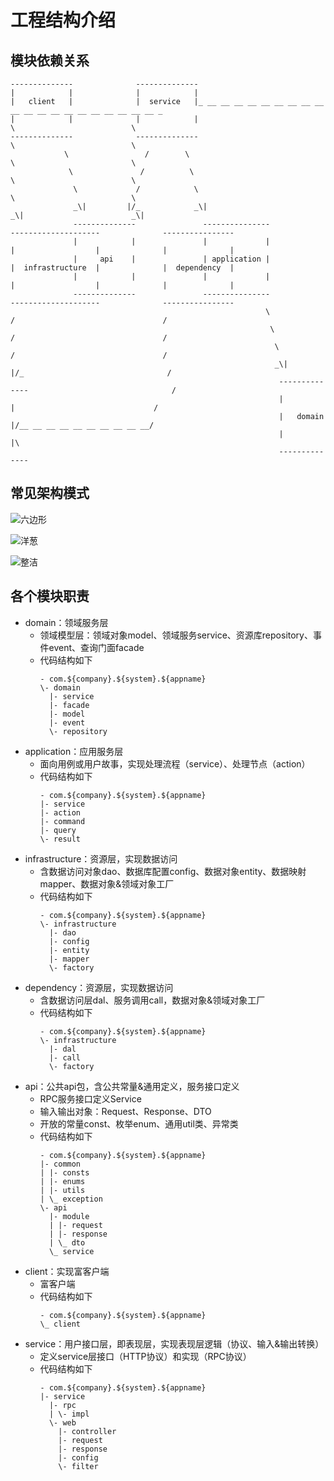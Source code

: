 # 工程结构介绍

## 模块依赖关系

    --------------              --------------
    |            |              |            |
    |   client   |              |  service   |_ __ __ __ __ __ __ __ __ __ __ __ __ __ __ __ __ __ __ __ __ _
    |            |              |            |                                    \                          \
    --------------              --------------                                     \                          \
                \                 /        \                                        \                          \
                 \               /          \                                        \                          \
                  \             /            \                                        \                          \
                  _\|         |/_            _\|                                      _\|                        _\|
                  --------------               ---------------               --------------------              ----------------
                  |            |               |             |               |                  |              |              |
                  |     api    |               | application |               |  infrastructure  |              |  dependency  |
                  |            |               |             |               |                  |              |              |
                  --------------               ---------------               --------------------              ----------------
                                                             \                  /                                 /
                                                              \                /                                 /
                                                               \              /                                 /
                                                               _\|          |/_                                / 
                                                                --------------                                /
                                                                |            |                               /  
                                                                |   domain   |/__ __ __ __ __ __ __ __ __ __/ 
                                                                |            |\
                                                                --------------

## 常见架构模式
![六边形](六边形架构.png)

![洋葱](洋葱架构.png)

![整洁](整洁架构.png)

## 各个模块职责

- domain：领域服务层
    - 领域模型层：领域对象model、领域服务service、资源库repository、事件event、查询门面facade
    - 代码结构如下
        ```
        - com.${company}.${system}.${appname}
        \- domain
          |- service
          |- facade
          |- model
          |- event
          \- repository
        ```
- application：应用服务层
    - 面向用例或用户故事，实现处理流程（service）、处理节点（action）
    - 代码结构如下
        ```
        - com.${company}.${system}.${appname}
        |- service
        |- action
        |- command
        |- query
        \- result
        ```
- infrastructure：资源层，实现数据访问
    - 含数据访问对象dao、数据库配置config、数据对象entity、数据映射mapper、数据对象&领域对象工厂
    - 代码结构如下
        ```
        - com.${company}.${system}.${appname}
        \- infrastructure
          |- dao
          |- config
          |- entity
          |- mapper
          \- factory
        ```
- dependency：资源层，实现数据访问
    - 含数据访问层dal、服务调用call，数据对象&领域对象工厂
    - 代码结构如下
      ```
      - com.${company}.${system}.${appname}
      \- infrastructure
        |- dal
        |- call
        \- factory
      ```
- api：公共api包，含公共常量&通用定义，服务接口定义
    - RPC服务接口定义Service
    - 输入输出对象：Request、Response、DTO
    - 开放的常量const、枚举enum、通用util类、异常类
    - 代码结构如下
        ```
        - com.${company}.${system}.${appname}
        |- common
        | |- consts
        | |- enums
        | |- utils
        | \_ exception
        \- api
          |- module
          | |- request
          | |- response
          | \_ dto
          \_ service
        ```
- client：实现富客户端
    - 富客户端
    - 代码结构如下
        ```
        - com.${company}.${system}.${appname}
        \_ client
        ```
- service：用户接口层，即表现层，实现表现层逻辑（协议、输入&输出转换）
    - 定义service层接口（HTTP协议）和实现（RPC协议）
    - 代码结构如下
        ```
        - com.${company}.${system}.${appname}
        |- service
          |- rpc
          | \- impl
          \- web
            |- controller
            |- request
            |- response
            |- config
            \- filter
        ```